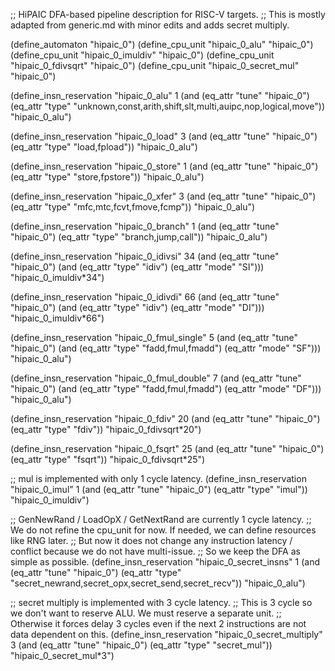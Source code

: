 ;; HiPAIC DFA-based pipeline description for RISC-V targets.
;; This is mostly adapted from generic.md with minor edits and adds secret multiply.

(define_automaton "hipaic_0")
(define_cpu_unit "hipaic_0_alu" "hipaic_0")
(define_cpu_unit "hipaic_0_imuldiv" "hipaic_0")
(define_cpu_unit "hipaic_0_fdivsqrt" "hipaic_0")
(define_cpu_unit "hipaic_0_secret_mul" "hipaic_0")


(define_insn_reservation "hipaic_0_alu" 1
  (and (eq_attr "tune" "hipaic_0")
       (eq_attr "type" "unknown,const,arith,shift,slt,multi,auipc,nop,logical,move"))
  "hipaic_0_alu")

(define_insn_reservation "hipaic_0_load" 3
  (and (eq_attr "tune" "hipaic_0")
       (eq_attr "type" "load,fpload"))
  "hipaic_0_alu")

(define_insn_reservation "hipaic_0_store" 1
  (and (eq_attr "tune" "hipaic_0")
       (eq_attr "type" "store,fpstore"))
  "hipaic_0_alu")

(define_insn_reservation "hipaic_0_xfer" 3
  (and (eq_attr "tune" "hipaic_0")
       (eq_attr "type" "mfc,mtc,fcvt,fmove,fcmp"))
  "hipaic_0_alu")

(define_insn_reservation "hipaic_0_branch" 1
  (and (eq_attr "tune" "hipaic_0")
       (eq_attr "type" "branch,jump,call"))
  "hipaic_0_alu")

(define_insn_reservation "hipaic_0_idivsi" 34
  (and (eq_attr "tune" "hipaic_0")
       (and (eq_attr "type" "idiv")
	    (eq_attr "mode" "SI")))
  "hipaic_0_imuldiv*34")

(define_insn_reservation "hipaic_0_idivdi" 66
  (and (eq_attr "tune" "hipaic_0")
       (and (eq_attr "type" "idiv")
	    (eq_attr "mode" "DI")))
  "hipaic_0_imuldiv*66")

(define_insn_reservation "hipaic_0_fmul_single" 5
  (and (eq_attr "tune" "hipaic_0")
       (and (eq_attr "type" "fadd,fmul,fmadd")
	    (eq_attr "mode" "SF")))
  "hipaic_0_alu")

(define_insn_reservation "hipaic_0_fmul_double" 7
  (and (eq_attr "tune" "hipaic_0")
       (and (eq_attr "type" "fadd,fmul,fmadd")
	    (eq_attr "mode" "DF")))
  "hipaic_0_alu")

(define_insn_reservation "hipaic_0_fdiv" 20
  (and (eq_attr "tune" "hipaic_0")
       (eq_attr "type" "fdiv"))
  "hipaic_0_fdivsqrt*20")

(define_insn_reservation "hipaic_0_fsqrt" 25
  (and (eq_attr "tune" "hipaic_0")
       (eq_attr "type" "fsqrt"))
  "hipaic_0_fdivsqrt*25")

;; mul is implemented with only 1 cycle latency.
(define_insn_reservation "hipaic_0_imul" 1
  (and (eq_attr "tune" "hipaic_0")
       (eq_attr "type" "imul"))
  "hipaic_0_imuldiv")

;; GenNewRand / LoadOpX / GetNextRand are currently 1 cycle latency.
;; We do not refine the cpu_unit for now. If needed, we can define resources like RNG later. 
;; But now it does not change any instruction latency / conflict because we do not have multi-issue.
;; So we keep the DFA as simple as possible.
(define_insn_reservation "hipaic_0_secret_insns" 1
  (and (eq_attr "tune" "hipaic_0")
       (eq_attr "type" "secret_newrand,secret_opx,secret_send,secret_recv"))
  "hipaic_0_alu")

;; secret multiply is implemented with 3 cycle latency.
;; This is 3 cycle so we don't want to reserve ALU. We must reserve a separate unit.
;; Otherwise it forces delay 3 cycles even if the next 2 instructions are not data dependent on this.
(define_insn_reservation "hipaic_0_secret_multiply" 3
  (and (eq_attr "tune" "hipaic_0")
       (eq_attr "type" "secret_mul"))
  "hipaic_0_secret_mul*3")
